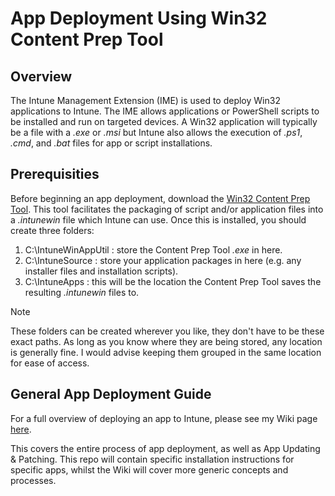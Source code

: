 # App Deployment Using Win32 Content Prep Tool

## Overview

The Intune Management Extension (IME) is used to deploy Win32 applications to Intune. The IME allows applications or PowerShell scripts to be installed and run on targeted devices. A Win32 application will typically be a file with a _.exe_ or _.msi_ but Intune also allows the execution of _.ps1_, _.cmd_, and _.bat_ files for app or script installations.

## Prerequisities

Before beginning an app deployment, download the [Win32 Content Prep Tool](https://github.com/microsoft/Microsoft-Win32-Content-Prep-Tool). This tool facilitates the packaging of script and/or application files into a _.intunewin_ file which Intune can use. Once this is installed, you should create three folders:

1. C:\IntuneWinAppUtil : store the Content Prep Tool _.exe_ in here.
2. C:\IntuneSource : store your application packages in here (e.g. any installer files and installation scripts).
3. C:\IntuneApps : this will be the location the Content Prep Tool saves the resulting _.intunewin_ files to.

>[!NOTE]
> These folders can be created wherever you like, they don't have to be these exact paths. As long as you know where they are being stored, any location is generally fine. I would advise keeping them grouped in the same location for ease of access.

## General App Deployment Guide

For a full overview of deploying an app to Intune, please see my Wiki page [here](https://contrxl.gitbook.io/in-contrxl/intune/app-deployment).

This covers the entire process of app deployment, as well as App Updating & Patching. This repo will contain specific installation instructions for specific apps, whilst the Wiki will cover more generic concepts and processes.